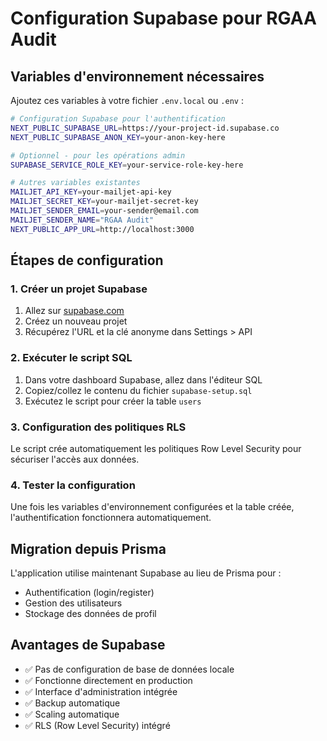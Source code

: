 # Configuration Supabase pour RGAA Audit

## Variables d'environnement nécessaires

Ajoutez ces variables à votre fichier `.env.local` ou `.env` :

```bash
# Configuration Supabase pour l'authentification
NEXT_PUBLIC_SUPABASE_URL=https://your-project-id.supabase.co
NEXT_PUBLIC_SUPABASE_ANON_KEY=your-anon-key-here

# Optionnel - pour les opérations admin
SUPABASE_SERVICE_ROLE_KEY=your-service-role-key-here

# Autres variables existantes
MAILJET_API_KEY=your-mailjet-api-key
MAILJET_SECRET_KEY=your-mailjet-secret-key
MAILJET_SENDER_EMAIL=your-sender@email.com
MAILJET_SENDER_NAME="RGAA Audit"
NEXT_PUBLIC_APP_URL=http://localhost:3000
```

## Étapes de configuration

### 1. Créer un projet Supabase

1. Allez sur [supabase.com](https://supabase.com)
2. Créez un nouveau projet
3. Récupérez l'URL et la clé anonyme dans Settings > API

### 2. Exécuter le script SQL

1. Dans votre dashboard Supabase, allez dans l'éditeur SQL
2. Copiez/collez le contenu du fichier `supabase-setup.sql`
3. Exécutez le script pour créer la table `users`

### 3. Configuration des politiques RLS

Le script crée automatiquement les politiques Row Level Security pour sécuriser l'accès aux données.

### 4. Tester la configuration

Une fois les variables d'environnement configurées et la table créée, l'authentification fonctionnera automatiquement.

## Migration depuis Prisma

L'application utilise maintenant Supabase au lieu de Prisma pour :
- Authentification (login/register)
- Gestion des utilisateurs
- Stockage des données de profil

## Avantages de Supabase

- ✅ Pas de configuration de base de données locale
- ✅ Fonctionne directement en production
- ✅ Interface d'administration intégrée
- ✅ Backup automatique
- ✅ Scaling automatique
- ✅ RLS (Row Level Security) intégré 